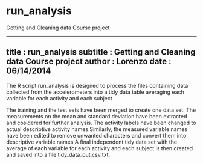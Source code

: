 run_analysis
============

Getting and Cleaning data Course project


---
title       : run_analysis
subtitle    : Getting and Cleaning data Course project
author      : Lorenzo
date        : 06/14/2014
---

The R script run_analysis is designed to process the files containing data collected from the accelerometers into a tidy data table averaging each variable for each activity and each subject

The training and the test sets have been merged to create one data set.
The measurements on the mean and standard deviation have been extracted and cosidered for further analysis.
The activity labels have been changed to actual descriptive activity names
Similarly, the measured variable names  have been edited to remove unwanted characters and convert them into descriptive variable names
A final independent tidy data set with the average of each variable for each activity and each subject is then created and saved into a file tidy_data_out.csv.txt. 
